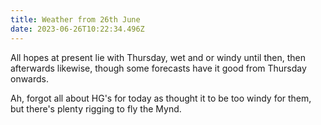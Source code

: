 ```yaml
---
title: Weather from 26th June
date: 2023-06-26T10:22:34.496Z
---
```

All hopes at present lie with Thursday, wet and or windy until then, then afterwards likewise, though some forecasts have it good from Thursday onwards.

Ah, forgot all about HG's for today as thought it to be too windy for them, but there's plenty rigging to fly the Mynd.